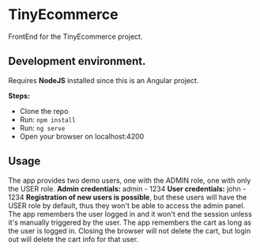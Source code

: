 # TinyEcommerce

FrontEnd for the TinyEcommerce project.

## Development environment.

Requires **NodeJS** installed since this is an Angular project.

**Steps:**
 - Clone the repo
 - Run: `npm install`
 - Run: `ng serve`
 - Open your browser on localhost:4200

## Usage

The app provides two demo users, one with the ADMIN role, one with only the USER role.
**Admin credentials:** admin - 1234
**User credentials:** john - 1234
**Registration of new users is possible**, but these users will have the USER role by default, thus they won't be able to access the admin panel.
The app remembers the user logged in and it won't end the session unless it's manually triggered by the user.
The app remembers the cart as long as the user is logged in. Closing the browser will not delete the cart, but login out will delete the cart info for that user.